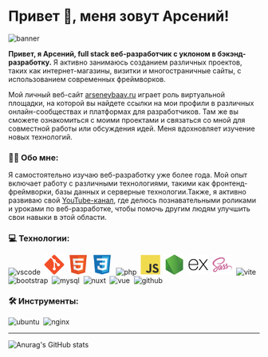 
# Привет 👋, меня зовут Арсений!

<img src="https://i.imgur.com/iV2QuF2.png" alt="banner">

<b>Привет, я Арсений, full stack веб-разработчик с уклоном в бэкэнд-разработку.</b> Я активно занимаюсь созданием различных проектов, таких как интернет-магазины, визитки и многостраничные сайты, с использованием современных фреймворков.

Мой личный веб-сайт <a href="https://arseneybaav.ru">arseneybaav.ru</a> играет роль виртуальной площадки, на которой вы найдете ссылки на мои профили в различных онлайн-сообществах и платформах для разработчиков. Там же вы сможете ознакомиться с моими проектами и связаться со мной для совместной работы или обсуждения идей. Меня вдохновляет изучение новых технологий.

### 👨‍💻 Обо мне:

Я самостоятельно изучаю веб-разработку уже более года. Мой опыт включает работу с различными технологиями, такими как фронтенд-фреймворки, базы данных и серверные технологии.Также, я активно развиваю свой <a href="https://www.youtube.com/@arseneybaav">YouTube-канал</a>, где делюсь познавательными роликами и уроками по веб-разработке, чтобы помочь другим людям улучшить свои навыки в этой области.

### 💻 Технологии:

<div>
  <img src="https://upload.wikimedia.org/wikipedia/commons/thumb/9/9a/Visual_Studio_Code_1.35_icon.svg/1200px-Visual_Studio_Code_1.35_icon.svg.png" title="vscode" alt="vscode" width="40" height="40"/>&nbsp
  <img src="https://github.com/devicons/devicon/blob/master/icons/git/git-original.svg" title="git" alt="git" width="40" height="40"/>&nbsp
  <img src="https://github.com/devicons/devicon/blob/master/icons/html5/html5-original.svg" title="html5" alt="html5" width="40" height="40"/>&nbsp
  <img src="https://github.com/devicons/devicon/blob/master/icons/css3/css3-original.svg" title="css" alt="css" width="40" height="40"/>&nbsp
  <img src="https://upload.wikimedia.org/wikipedia/commons/thumb/2/27/PHP-logo.svg/1200px-PHP-logo.svg.png" title="php" alt="php" width="70" height="40"/>&nbsp
  <img src="https://github.com/devicons/devicon/blob/master/icons/javascript/javascript-original.svg" title="javascript" alt="javascript" width="40" height="40"/>&nbsp
  <img src="https://github.com/devicons/devicon/blob/master/icons/nodejs/nodejs-original.svg" title="nodejs" alt="nodejs" width="40" height="40"/>&nbsp
  <img src="https://github.com/devicons/devicon/blob/master/icons/express/express-original.svg" title="express" alt="express" width="40" height="40"/>&nbsp
  <img src="https://github.com/devicons/devicon/blob/master/icons/sass/sass-original.svg" title="sass/scss" alt="sass/scss" width="40" height="40"/>&nbsp;
  <img src="https://vitejs.dev/logo.svg" title="vite" alt="vite" width="40" height="40"/>&nbsp;
  <img src="https://upload.wikimedia.org/wikipedia/commons/thumb/b/b2/Bootstrap_logo.svg/800px-Bootstrap_logo.svg.png" title="bootstrap" alt="bootstrap" width="45" height="40"/>&nbsp;
  <img src="https://assets-global.website-files.com/632d8bdfaa198525e29dd55e/641c1b4e02e8cc2d3f9b010f_mysql-database-web-development-computer-software-dolphin-3f2ef1a6723e0e7faa8ac845294f02a3.png" title="mysql" alt="mysql" width="40" height="40"/>&nbsp;
  <img src="https://nuxt.com/assets/design-kit/icon-green.svg" title="nuxt" alt="nuxt" width="40" height="40"/>&nbsp;
  <img src="https://upload.wikimedia.org/wikipedia/commons/f/f1/Vue.png" title="vue" alt="vue" width="40" height="40"/>&nbsp;
  <img src="https://cdn-icons-png.flaticon.com/512/25/25231.png" title="github" alt="github" width="40" height="40"/>&nbsp;
</div>

### 🛠️ Инструменты:

<div>
    <img src="https://upload.wikimedia.org/wikipedia/commons/thumb/3/35/Tux.svg/800px-Tux.svg.png" title="ubuntu" alt="ubuntu" width="40" height="40"/>&nbsp
    <img src="https://egkatzioura.files.wordpress.com/2021/09/nginx-logo-rgb-large.png" title="nginx" alt="nginx" width="120" height="40"/>&nbsp
  </div>

---

![Anurag's GitHub stats](https://github-readme-stats.vercel.app/api?username=arseneybaav&show_icons=true&theme=radical)


